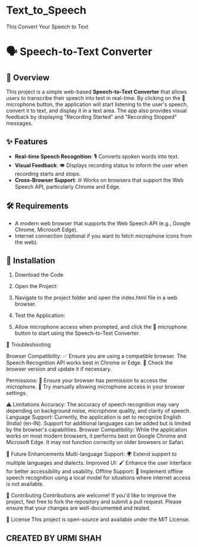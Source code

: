 # Text_to_Speech
This Convert Your Speech to Text
# 🗣️ Speech-to-Text Converter

## 📝 Overview

This project is a simple web-based **Speech-to-Text Converter** that allows users to transcribe their speech into text in real-time. By clicking on the 🎤 microphone button, the application will start listening to the user's speech, convert it to text, and display it in a text area. The app also provides visual feedback by displaying "Recording Started" and "Recording Stopped" messages.

## ✨ Features

- **Real-time Speech Recognition**: 🎙️ Converts spoken words into text.
- **Visual Feedback**: 👁️ Displays recording status to inform the user when recording starts and stops.
- **Cross-Browser Support**: 🌐 Works on browsers that support the Web Speech API, particularly Chrome and Edge.

## 🛠️ Requirements

- A modern web browser that supports the Web Speech API (e.g., Google Chrome, Microsoft Edge).
- Internet connection (optional if you want to fetch microphone icons from the web).

## 🧩 Installation

1. Download the Code 
2. Open the Project:

3. Navigate to the project folder and open the index.html file in a web browser.

4. Test the Application:

5. Allow microphone access when prompted, and click the 🎤 microphone button to start using the Speech-to-Text Converter.

🚧 Troubleshooting

Browser Compatibility:
✅ Ensure you are using a compatible browser. The Speech Recognition API works best in Chrome or Edge.
🔄 Check the browser version and update it if necessary.

Permissions:
🎤 Ensure your browser has permission to access the microphone.
🔧 Try manually allowing microphone access in your browser settings.

⚠️ Limitations
Accuracy: The accuracy of speech recognition may vary depending on background noise, microphone quality, and clarity of speech.
Language Support: Currently, the application is set to recognize English (India) (en-IN). Support for additional languages can be added but is limited by the browser's capabilities.
Browser Compatibility: While the application works on most modern browsers, it performs best on Google Chrome and Microsoft Edge. It may not function correctly on older browsers or Safari.

🚀 Future Enhancements
Multi-language Support: 🌍 Extend support to multiple languages and dialects.
Improved UI: 🖌️ Enhance the user interface for better accessibility and usability.
Offline Support: 📴 Implement offline speech recognition using a local model for situations where internet access is not available.

🤝 Contributing
Contributions are welcome! If you'd like to improve the project, feel free to fork the repository and submit a pull request. Please ensure that your changes are well-documented and tested.

📜 License
This project is open-source and available under the MIT License.

## CREATED BY URMI SHAH 
